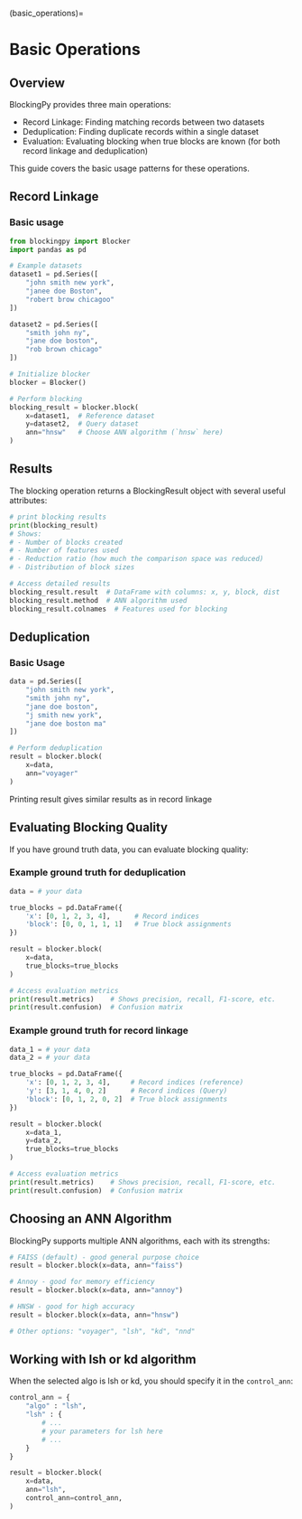 (basic_operations)=
# Basic Operations

## Overview

BlockingPy provides three main operations:

- Record Linkage: Finding matching records between two datasets
- Deduplication: Finding duplicate records within a single dataset
- Evaluation: Evaluating blocking when true blocks are known (for both record linkage and deduplication)

This guide covers the basic usage patterns for these operations.

## Record Linkage

### Basic usage

```python
from blockingpy import Blocker
import pandas as pd

# Example datasets
dataset1 = pd.Series([
    "john smith new york",
    "janee doe Boston",
    "robert brow chicagoo"
])

dataset2 = pd.Series([
    "smith john ny",
    "jane doe boston",
    "rob brown chicago"
])

# Initialize blocker
blocker = Blocker()

# Perform blocking
blocking_result = blocker.block(
    x=dataset1,  # Reference dataset
    y=dataset2,  # Query dataset
    ann="hnsw"   # Choose ANN algorithm (`hnsw` here)
)
```

## Results

The blocking operation returns a BlockingResult object with several useful attributes:

```python
# print blocking results
print(blocking_result)
# Shows:
# - Number of blocks created
# - Number of features used
# - Reduction ratio (how much the comparison space was reduced)
# - Distribution of block sizes

# Access detailed results
blocking_result.result  # DataFrame with columns: x, y, block, dist
blocking_result.method  # ANN algorithm used
blocking_result.colnames  # Features used for blocking
```

## Deduplication

### Basic Usage

```python
data = pd.Series([
    "john smith new york",
    "smith john ny",
    "jane doe boston",
    "j smith new york",
    "jane doe boston ma"
])

# Perform deduplication
result = blocker.block(
    x=data,
    ann="voyager"
)
```

Printing result gives similar results as in record linkage

## Evaluating Blocking Quality

If you have ground truth data, you can evaluate blocking quality: 

### Example ground truth for deduplication

```python
data = # your data

true_blocks = pd.DataFrame({
    'x': [0, 1, 2, 3, 4],      # Record indices
    'block': [0, 0, 1, 1, 1]   # True block assignments
})

result = blocker.block(
    x=data,
    true_blocks=true_blocks
)

# Access evaluation metrics
print(result.metrics)    # Shows precision, recall, F1-score, etc.
print(result.confusion)  # Confusion matrix
```

### Example ground truth for record linkage

```python
data_1 = # your data
data_2 = # your data

true_blocks = pd.DataFrame({
    'x': [0, 1, 2, 3, 4],     # Record indices (reference)
    'y': [3, 1, 4, 0, 2]      # Record indices (Query) 
    'block': [0, 1, 2, 0, 2]  # True block assignments
})

result = blocker.block(
    x=data_1,
    y=data_2,
    true_blocks=true_blocks
)

# Access evaluation metrics
print(result.metrics)    # Shows precision, recall, F1-score, etc.
print(result.confusion)  # Confusion matrix
```

## Choosing an ANN Algorithm

BlockingPy supports multiple ANN algorithms, each with its strengths:

```python
# FAISS (default) - good general purpose choice
result = blocker.block(x=data, ann="faiss")

# Annoy - good for memory efficiency
result = blocker.block(x=data, ann="annoy")

# HNSW - good for high accuracy
result = blocker.block(x=data, ann="hnsw")

# Other options: "voyager", "lsh", "kd", "nnd"
```

## Working with lsh or kd algorithm

When the selected algo is lsh or kd, you should specify it in the `control_ann`:

```python
control_ann = {
    "algo" : "lsh",
    "lsh" : {
        # ...
        # your parameters for lsh here
        # ...
    }
}

result = blocker.block(
    x=data,
    ann="lsh",
    control_ann=control_ann,
)
```
